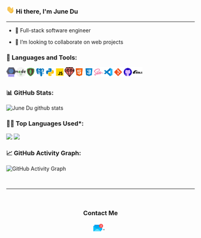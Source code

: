 ### <img src="Assets/Hi.gif" width="22px"> Hi there, I'm June Du 

---

- 🌱 Full-stack software engineer

- 👯 I’m looking to collaborate on web projects


### 🧰 Languages and Tools:

<img align="left" alt="ReactJS" width="26px" src="Assets/react.png" />
<img align="left" alt="NodeJS" width="26px" src="Assets/nodejs.png" />
<img align="left" alt="MongoDB" width="26px" src="Assets/mongodb.png" />
<img align="left" alt="PostgreSQL" width="26px" src="Assets/postgresql.png" />

<img align="left" alt="Python" width="26px" src="Assets/python.png" />
<img align="left" alt="JavaScript" width="26px" src="Assets/javascript.png" />
<img align="left" alt="Ruby" width="26px" src="Assets/ruby.png" />

<img align="left" alt="HTML5" width="26px" src="Assets/html.png" />
<img align="left" alt="CSS3" width="26px" src="Assets/css.png" />
<img align="left" alt="Sass" width="26px" src="Assets/sass.png" />

<img align="left" alt="Visual Studio Code" width="26px" src="Assets/visual-studio-code.png" />
<img align="left" alt="Git" width="26px" src="Assets/git.png" />
<img align="left" alt="GitHub" width="26px" src="Assets/github.png" />



<img align="left" alt="Ruby on Rails" width="26px" src="Assets/ruby-on-rails.png" />
<br />
<br />


<!--   Stats -->
### 📊 GitHub Stats:
![June Du github stats](https://github-readme-stats.vercel.app/api?username=junedu416&theme=nord&show_icons=true&count_private=true)
  
  
<!--   Top Languages Using -->
### 👨‍💻 Top Languages Used*:
![](https://github-profile-summary-cards.vercel.app/api/cards/repos-per-language?username=junedu416&theme=nord_dark)
![](https://github-profile-summary-cards.vercel.app/api/cards/most-commit-language?username=junedu416&theme=nord_dark)


  <!-- GitHub stats graph -->
### 📈 GitHub Activity Graph:
 ![GitHub Activity Graph](https://activity-graph.herokuapp.com/graph?username=junedu416&theme=github)

 <br> 
 
 <hr>
 
 <br>

  <div align="center">
  <h3><b>Contact Me </b></h3>
  </div>
<p align="center">
<a href="mailto:junedu416@gmail.com" target="_blank">
  <img align="center" alt="June Du | Gmail" width="26px" src="Assets/email.png" />
</a> &nbsp;&nbsp;
<p>
  
<br>
  


<!--
**junedu416/junedu416** is a ✨ _special_ ✨ repository because its `README.md` (this file) appears on your GitHub profile.

Here are some ideas to get you started:

- 🔭 I’m currently working on ...
- 🌱 I’m currently learning ...
- 👯 I’m looking to collaborate on ...
- 🤔 I’m looking for help with ...
- 💬 Ask me about ...
- 📫 How to reach me: ...
- 😄 Pronouns: ...
- ⚡ Fun fact: ...
-->
